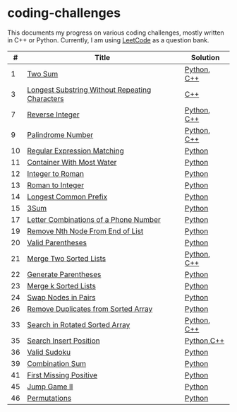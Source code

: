 # coding-challenges

This documents my progress on various coding challenges, mostly written in C++ or Python.
Currently, I am using [LeetCode](https://leetcode.com/) as a question bank.  

| # | Title | Solution | 
------------ | ------------- | -------------
1 | [Two Sum](https://leetcode.com/problems/two-sum/) | [Python](./python/two_sum.py), [C++](./cpp/two_sum.cpp)
3 | [Longest Substring Without Repeating Characters](https://leetcode.com/problems/longest-substring-without-repeating-characters/) | [C++](./python/longest_substring_without_repeating_characters.cpp)
7 | [Reverse Integer](https://leetcode.com/problems/reverse-integer/) | [Python](./python/reverse_integer.py), [C++](./cpp/reverse_integer.cpp)
9 | [Palindrome Number](https://leetcode.com/problems/palindrome-number/) | [Python](./python/palindrome_number.py), [C++](./cpp/palindrome_number.cpp)
10 | [Regular Expression Matching](https://leetcode.com/problems/regular-expression-matching/) | [Python](./python/regular_expression_matching.py)
11 | [Container With Most Water](https://leetcode.com/problems/container-with-most-water/) | [Python](./python/container_with_most_water.py)
12 | [Integer to Roman](https://leetcode.com/problems/integer-to-roman/) | [Python](./python/int_to_roman.py)
13 | [Roman to Integer](https://leetcode.com/problems/roman-to-integer/) | [Python](./python/roman_to_int.py)
14 | [Longest Common Prefix](https://leetcode.com/problems/longest-common-prefix/) | [Python](./python/longest_common_prefix.py)
15 | [3Sum](https://leetcode.com/problems/3sum/) | [Python](./python/three_sum.py)
17 | [Letter Combinations of a Phone Number](https://leetcode.com/problems/letter-combinations-of-a-phone-number/) | [Python](./python/letter_combinations.py)
19 | [Remove Nth Node From End of List](https://leetcode.com/problems/remove-nth-node-from-end-of-list/) | [Python](./python/remove_nth_node.py)
20 | [Valid Parentheses](https://leetcode.com/problems/valid-parentheses/) | [Python](./python/valid_parentheses.py)
21 | [Merge Two Sorted Lists](https://leetcode.com/problems/merge-two-sorted-lists/) | [Python](./python/merge_two_lists.py), [C++](./cpp/merge_two_lists.cpp)
22 | [Generate Parentheses](https://leetcode.com/problems/generate-parentheses/) | [Python](./python/generate_parentheses.py)
23 | [Merge k Sorted Lists](https://leetcode.com/problems/merge-k-sorted-lists/) | [Python](./python/merge_k_sorted_lists.py)
24 | [Swap Nodes in Pairs](https://leetcode.com/problems/swap-nodes-in-pairs/) | [Python](./python/swap_nodes_in_pairs.py)
26 | [Remove Duplicates from Sorted Array](https://leetcode.com/problems/remove-duplicates-from-sorted-array/) | [Python](./python/remove_duplicates.py)
33 | [Search in Rotated Sorted Array](https://leetcode.com/problems/search-in-rotated-sorted-array/) | [Python](./python/two_sum.py), [C++](./cpp/search_in_rotated_sorted_array.cpp)
35 | [Search Insert Position](https://leetcode.com/problems/search-insert-position/) | [Python](./python/search_insert_position.py),[C++](./cpp/search_insert_position.cpp)
36 | [Valid Sudoku](https://leetcode.com/problems/valid-sudoku/) | [Python](./python/valid_sudoku.py)
39 | [Combination Sum](https://leetcode.com/problems/combination-sum/) | [Python](./python/combination_sum.py)
41 | [First Missing Positive](https://leetcode.com/problems/first-missing-positive/) | [Python](./python/first_missing_positive.py)
45 | [Jump Game II](https://leetcode.com/problems/jump-game-ii/) | [Python](./python/jump_game_ii.py)
46 | [Permutations](https://leetcode.com/problems/permutations/) | [Python](./python/permutations.py)
